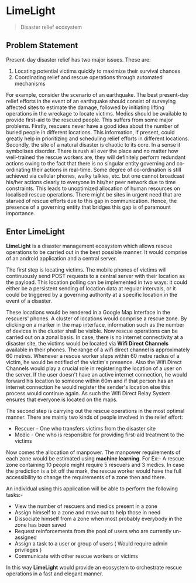 # LimeLight
> Disaster relief ecosystem

## Problem Statement

Present-day disaster relief has two major issues. These are:

1. Locating potential victims quickly to maximize their survival chances
2. Coordinating relief and rescue operations through automated mechanisms

For example, consider the scenario of an earthquake. The best present-day relief efforts in the event of an earthquake should consist of surveying affected sites to estimate the damage, followed by initiating lifting operations in the wreckage to locate victims. Medics should be available to provide first-aid to the rescued people. This suffers from some major problems. Firstly, rescuers never have a good idea about the number of buried people in different locations. This information, if present, could greatly help in prioritizing and scheduling relief efforts in different locations. Secondly, the site of a natural disaster is chaotic to its core. In a sense it symbolises disorder. There is rush all over the place and no matter how well-trained the rescue workers are, they will definitely perform redundant actions owing to the fact that there is no singular entity governing and co-ordinating their actions in real-time. Some degree of co-ordination is still achieved via cellular phones, walky talkies, etc. but one cannot broadcast his/her actions clearly to everyone in his/her peer network due to time constraints. This leads to unoptimized allocation of human resources on localised rescue operations. There might be sites in urgent need that are starved of rescue efforts due to this gap in communication. Hence, the presence of a governing entity that bridges this gap is of paramount importance.

## Enter LimeLight

**LimeLight** is a disaster management ecosystem which allows rescue operations to be carried out in the best possible manner. It would comprise of an android application and a central server.

The first step is locating victims. The mobile phones of victims will continuously send POST requests to a central server with their location as the payload. This location polling can be implemented in two ways: it could either be a persistent sending of location data at regular intervals, or it could be triggered by a governing authority at a specific location in the event of a disaster.

These locations would be rendered in a Google Map Interface in the rescuers' phones. A cluster of locations would comprise a rescue zone. By clicking on a marker in the map interface, information such as the number of devices in the cluster shall be visible. Now rescue operations can be carried out on a zonal basis. In case, there is no internet connectivity at a disaster site, the victims would be located via **Wifi Direct Channels** available in their phones. The range of a wifi direct channel is approximately 60 metres. Whenever a rescue worker steps within 60 metre radius of a victim, he would be notified of the victim's presence. Also the Wifi Direct Channels would play a crucial role in registering the location of a user on the server. If the user doesn't have an active internet connection, he would forward his location to someone within 60m and if that person has an internet connection he would register the sender's location else this process would continue again. As such the Wifi Direct Relay System ensures that everyone is located on the maps.

The second step is carrying out the rescue operations in the most optimal manner. There are mainly two kinds of people involved in the relief effort:

* Rescuer - One who transfers victims from the disaster site
* Medic - One who is responsible for providing first-aid treatment to the victims

Now comes the allocation of manpower. The manpower requirements of each zone would be estimated using **machine learning**. For Ex:- A rescue zone containing 10 people might require 5 rescuers and 3 medics. In case the prediction is a bit off the mark, the rescue worker would have the full accessibility to change the requirements of a zone then and there.

An individual using this application will be able to perform the following tasks:-

* View the number of rescuers and medics present in a zone
* Assign himself to a zone and move out to help those in need
* Dissociate himself from a zone when most probably everybody in the zone has been saved
* Request reinforcements from the pool of users who are currently un-assigned
* Assign a task to a user or group of users ( Would require admin privileges )
* Communicate with other rescue workers or victims

In this way **LimeLight** would provide an ecosystem to orchestrate rescue operations in a fast and elegant manner.




